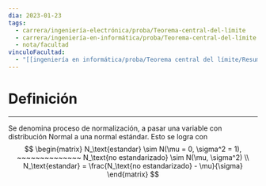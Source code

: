 ```yaml
---
dia: 2023-01-23
tags:
  - carrera/ingeniería-electrónica/proba/Teorema-central-del-límite
  - carrera/ingeniería-en-informática/proba/Teorema-central-del-límite
  - nota/facultad
vinculoFacultad:
  - "[[ingeniería en informática/proba/Teorema central del límite/Resumen.md]]"
---
```

# Definición
---
Se denomina proceso de normalización, a pasar una variable con distribución Normal a una normal estándar. Esto se logra con $$ \begin{matrix} 
    N_\text{estandar} \sim N(\mu = 0, \sigma^2 = 1), ~~~~~~~~~~~~~~ N_\text{no estandarizado} \sim N(\mu, \sigma^2) \\
    N_\text{estandar} = \frac{N_\text{no estandarizado} - \mu}{\sigma}
\end{matrix} $$
